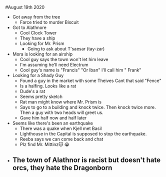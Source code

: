 #August 19th 2020
- Got away from the tree
	- Farce tried to murder Biscuit
- Got to Alathnore
	- Cool Clock Tower
	- They have a ship 
	- Looking for Mr. Prism
		- Going to ask about T'saesar (tay-zar)
- Mora is looking for an airship
	- Cool guy says the town won't let him leave
	- I'm assuming he'll need Electrum
	- Cool guy's name is "Francis" "Or Iban" I'll call him " Frank"
- Looking for a Shady Guy
	- Found a guy in the market with some Theives Cant that said "Fence" 
	- Is a halfing. Looks like a rat
	- Dude's a rat
	- Seems pretty sketch
	- Rat man might know where Mr. Prism is
	- Says to go to a building and knock twice. Then knock twice more. Then a guy with two heads will greet us. 
	- Gave him half now and half later
- Seems like there's been an earthquake
	- There was a quake when Kjell met Basil
	- Lighthouse in the Capital is supposed to stop the earthquake. 
	- Reeba says we can come back and chat
	- Plz find Mr. Mittinz🐱 😭
- The town of Alathnor is racist but doesn't hate orcs, they hate the Dragonborn
	- 
